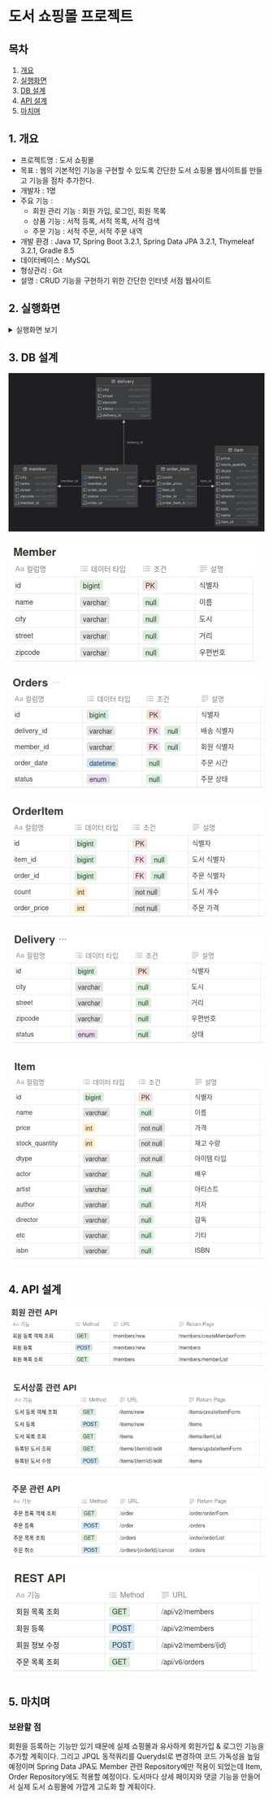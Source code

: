 # 도서 쇼핑몰 프로젝트

## 목차

1. [개요](#1-개요)
2. [실행화면](#2-실행화면)
3. [DB 설계](#3-db-설계)
4. [API 설계](#4-api-설계)
5. [마치며](#5-마치며)

## 1. 개요

- 프로젝트명 :  도서 쇼핑몰
- 목표 : 웹의 기본적인 기능을 구현할 수 있도록 간단한 도서 쇼핑몰 웹사이트를 만들고 기능을 점차 추가한다.
- 개발자 : 1명
- 주요 기능 :
    - 회원 관리 기능 : 회원 가입, 로그인, 회원 목록
    - 상품 기능 : 서적 등록, 서적 목록, 서적 검색
    - 주문 기능 : 서적 주문, 서적 주문 내역
- 개발 환경 : Java 17, Spring Boot 3.2.1, Spring Data JPA 3.2.1, Thymeleaf 3.2.1, Gradle 8.5
- 데이터베이스 : MySQL
- 형상관리 : Git
- 설명 : CRUD 기능을 구현하기 위한 간단한 인터넷 서점 웹사이트

## 2. 실행화면

<details>

<summary>실행화면 보기</summary>

- 홈 페이지
    
    ![bookshop_home.png](Images/bookshop_home.png)

    웹 사이트의 다른 기능으로 이동할 수 있는 홈 페이지이다.
    <br>
- 회원 등록 페이지
    
    ![bookshop_members_new.png](Images/bookshop_members_new.png)
    
    새로운 회원을 등록할 수 있는 화면이다. 새로운 회원을 등록하면 회원 목록 페이지로 redirect 된다.
    <br>
- 회원 목록 페이지
    
    ![bookshop_members.png](Images/bookshop_members.png)
    
    등록된 회원의 목록을 조회할 수 있는 화면이다.<br>
    <br>
- 도서 등록 페이지
    
    ![bookshop_items_new.png](Images/bookshop_items_new.png)
    
    새로운 도서 상품을 등록할 수 있는 화면이다. 가격과 수량은 숫자만 입력 가능하다. 도서를 새로 등록하면 도서 목록 페이지로 redirect 된다.
    <br>
- 도서 목록 페이지
    
    ![bookshop_items.png](Images/bookshop_items.png)
    
    등록된 도서 상품의 목록을 조회할 수 있는 화면이다. 수정 버튼을 누르면 도서 수정 페이지로 redirect 된다.
    <br>
- 도서 수정 페이지
    
    ![bookshop_items_edit.png](Images/bookshop_items_edit.png)
    
    등록된 도서의 내용을 수정할 수 있는 화면이다. 도서 등록 페이지와 동일한 양식이다.
    <br>
- 도서 주문 페이지
    
    ![bookshop_order.png](Images/bookshop_order.png)
    
    도서를 새로 주문할 수 있는 화면이다. 주문 수량은 숫자만 입력 가능하다. 도서를 새로 등록하면 주문 내역 페이지로 redirect 된다.
    <br>
- 주문 내역 페이지
    
    ![bookshop_orders.png](Images/bookshop_orders.png)
    
    주문한 도서 내역할 확인할 수 있는 화면이다. `Cancel` 버튼을 누르면 도서 상태가 `CANCEL`로 변경된다.
    
</details>

## 3. DB 설계

![jpashop2.png](Images/jpashop2.png)

![MemberDB.png](Images/table_member.png)

![OrdersDB.png](Images/table_orders.png)

![OrderItemDB.png](Images/table_orderitem.png)

![DeliveryDB.png](Images/table_delivery.png)

![ItemDB.png](Images/table_item.png)

## 4. API 설계

![MemberAPI.png](Images/apis_member.png)

![ItemAPI.png](Images/apis_item.png)

![OrderAPI.png](Images/apis_order.png)

![RestAPI.png](Images/apis_rest.png)

## 5. 마치며

### 보완할 점

회원을 등록하는 기능만 있기 때문에 실제 쇼핑몰과 유사하게 회원가입 & 로그인 기능을 추가할 계획이다. 
그리고 JPQL 동적쿼리를 Querydsl로 변경하여 코드 가독성을 높일 예정이며 Spring Data JPA도 Member 관련 Repository에만 적용이 되었는데 Item, Order Repository에도 적용할 예정이다.
도서마다 상세 페이지와 댓글 기능을 만들어서 실제 도서 쇼핑몰에 가깝게 고도화 할 계획이다.
